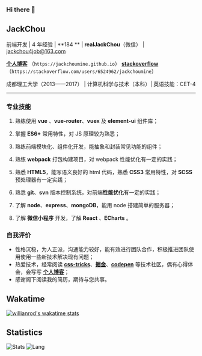 ### Hi there 👋

## JackChou

前端开发 | 4 年经验 | **184 ** | **realJackChou**（微信） | jackchou4job@163.com

**[个人博客](https://jackchoumine.github.io/)** （`https://jackchoumine.github.io`） **[stackoverflow](https://stackoverflow.com/users/6524962/jackchoumine)**（`https://stackoverflow.com/users/6524962/jackchoumine`）

成都理工大学（2013——2017） | 计算机科学与技术（本科）| 英语技能：CET-4

---

### 专业技能

1. 熟练使用 **vue** 、**vue-router**、**vuex** 及 **element-ui** 组件库；

2. 掌握 **ES6+** 常用特性，对 JS 原理较为熟悉；

3. 熟练前端模块化、组件化开发，能抽象和封装常见功能的组件；

4. 熟练 **webpack** 打包构建项目，对 webpack 性能优化有一定的实践；

5. 熟悉 **HTML5**，能写语义良好的 html 代码，熟悉 **CSS3** 常用特性，对 **SCSS** 预处理器有一定实践；

6. 熟悉 **git**、**svn** 版本控制系统，对前端**性能优化**有一定的实践；

7. 了解 **node**、**express**、**mongoDB**，能用 node 搭建简单的服务器；

8. 了解 **微信小程序** 开发，了解 **React** 、**ECharts** 。


### 自我评价

- 性格沉稳，为人正派，沟通能力较好，能有效进行团队合作，积极推进团队使用使用一些新技术解决现有问题；
- 热爱技术，经常阅读 **[css-tricks](https://css-tricks.com/)**、**[掘金](https://juejin.im/timeline)**、**[codepen](https://codepen.io/)** 等技术社区，偶有心得体会，会写写 **[个人博客](https://jackchoumine.github.io/)**；
- 感谢阁下阅读我的简历，期待与您共事。

## Wakatime
[![willianrod's wakatime stats](https://github-readme-stats.vercel.app/api/wakatime?username=JackChouMine)](https://github.com/anuraghazra/github-readme-stats)

## Statistics
![Stats](https://github-readme-stats.vercel.app/api?username=jackchoumine)
![Lang](https://github-readme-stats.vercel.app/api/top-langs/?username=jackchoumine&hide=ipynb,html&layout=compact)
